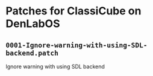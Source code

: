 # Patches for ClassiCube on DenLabOS

## `0001-Ignore-warning-with-using-SDL-backend.patch`

Ignore warning with using SDL backend


